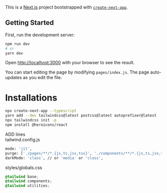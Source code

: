 This is a [Next.js](https://nextjs.org/) project bootstrapped with
[`create-next-app`](https://github.com/vercel/next.js/tree/canary/packages/create-next-app).

## Getting Started

First, run the development server:

```bash
npm run dev
# or
yarn dev
```

Open [http://localhost:3000](http://localhost:3000) with your browser to see the
result.

You can start editing the page by modifying `pages/index.js`. The page
auto-updates as you edit the file.

# Installations

```bash
npx create-next-app --typescript
yarn add --dev tailwindcss@latest postcss@latest autoprefixer@latest
npx tailwindcss init -p
npm install @heroicons/react
```

ADD lines\
tailwind.config.js

```bash
mode: 'jit',
purge: ['./pages/**/*.{js,ts,jsx,tsx}', './components/**/*.{js,ts,jsx,tsx}'],
darkMode: 'class', // or 'media' or 'class',
```

styles/globals.css

```css
@tailwind base;
@tailwind components;
@tailwind utilities;
```
